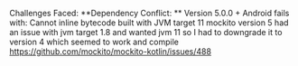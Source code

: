 Challenges Faced: 
**Dependency Conflict: **
Version 5.0.0 + Android fails with: Cannot inline bytecode built with JVM target 11
mockito version 5 had an issue with jvm target 1.8 and wanted jvm 11 so I had to downgrade it to version 4 which seemed to work and compile
https://github.com/mockito/mockito-kotlin/issues/488
